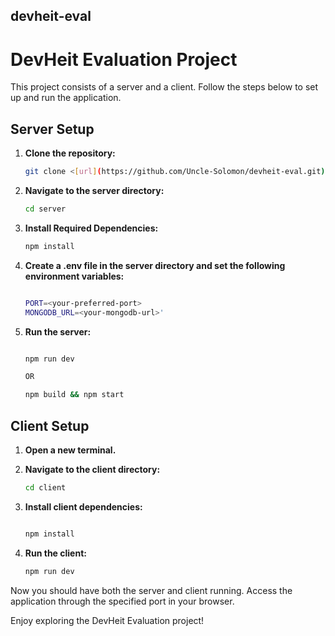 ## devheit-eval

# DevHeit Evaluation Project

This project consists of a server and a client. Follow the steps below to set up and run the application.

## Server Setup

1. **Clone the repository:**
   ```bash
   git clone <[url](https://github.com/Uncle-Solomon/devheit-eval.git)>

2. **Navigate to the server directory:**
   ```bash
   cd server

4. **Install Required Dependencies:**
   ```bash
   npm install

5. **Create a .env file in the server directory and set the following environment variables:**
   ```bash

   PORT=<your-preferred-port>
   MONGODB_URL=<your-mongodb-url>'

4. **Run the server:**
   ```bash

   npm run dev

   OR

   npm build && npm start


## Client Setup

1. **Open a new terminal.**

2. **Navigate to the client directory:**
   ```bash
   cd client

3. **Install client dependencies:**
   ```bash

   npm install

4. **Run the client:**
   ```bash
   npm run dev

Now you should have both the server and client running. Access the application through the specified port in your browser.

Enjoy exploring the DevHeit Evaluation project!
